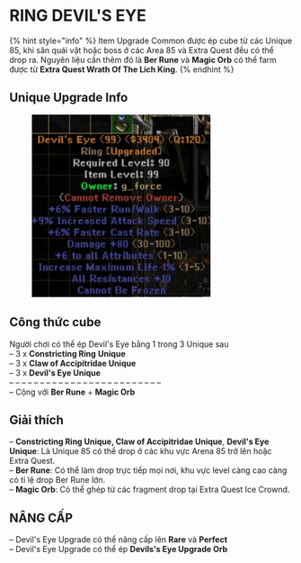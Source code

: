 # RING DEVIL'S EYE

{% hint style="info" %}
Item Upgrade Common được ép cube từ các Unique 85, khi săn quái vật hoặc boss ở các Area 85 và Extra Quest đều có thể drop ra. Nguyên liệu cần thêm đó là **Ber Rune** và **Magic Orb** có thể farm được từ **Extra Quest Wrath Of The Lich King**.
{% endhint %}

## Unique Upgrade Info <a href="#unique-upgrade-info" id="unique-upgrade-info"></a>

<figure><img src="../../.gitbook/assets/image (12).png" alt="" width="318"><figcaption></figcaption></figure>

## **Công thức cube**

Người chơi có thể ép Devil's Eye bằng 1 trong 3 Unique sau\
– 3 x **Constricting Ring** **Unique**\
– 3 x **Claw of Accipitridae Unique**\
– 3 x **Devil's Eye Unique**\
– – – – – – – – – – – – – – – – – – – – – – – – –\
– Cộng với **Ber Rune** + **Magic Orb**



## **Giải thích**

– **Constricting Ring Unique, Claw of Accipitridae Unique**, **Devil's Eye Unique**: Là Unique 85 có thể drop ở các khu vực Arena 85 trở lên hoặc Extra Quest.\
– **Ber Rune**: Có thể làm drop trực tiếp mọi nơi, khu vực level càng cao càng có tỉ lệ drop Ber Rune lớn.\
– **Magic Orb**: Có thể ghép từ các fragment drop tại Extra Quest Ice Crownd.



## **NÂNG CẤP**

– Devil's Eye Upgrade có thể nâng cấp lên **Rare** và **Perfect**\
– Devil's Eye Upgrade có thể ép **Devils's Eye Upgrade Orb**
